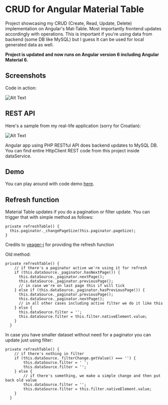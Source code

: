 # CRUD for Angular Material Table

Project showcasing my CRUD (Create, Read, Update, Delete) implementation on Angular's Mat-Table. Most importantly frontend updates accordingly
with operations. This is important if you're using data from backend (some DB like MySQL) but I guess It can be used for local generated data
as well.

**Project is updated and now runs on Angular version 6 including Angular Material 6.**

## Screenshots

Code in action:

![Alt Text](https://i.imgur.com/QcXMtzK.gif)


## REST API
Here's a sample from my real-life application (sorry for Croatian):

![Alt Text](https://i.stack.imgur.com/atzqB.gif)

Angular app using PHP RESTful API does backend updates to MySQL DB.
You can find entire HttpClient REST code from this project inside dataService.

## Demo

You can play around with code demo [here](https://marinantonio.github.io/angular-mat-table-crud/).

## Refresh function

Material Table updates if you do a pagination or filter update. You can trigger that with simple method
as follows:

```
private refreshTable() {
  this.paginator._changePageSize(this.paginator.pageSize);
}
```
Credits to [yeager-j](https://github.com/marinantonio/angular-mat-table-crud/issues/12) for providing the refresh function

Old method:
```
private refreshTable() {
    // if there's a paginator active we're using it for refresh
    if (this.dataSource._paginator.hasNextPage()) {
      this.dataSource._paginator.nextPage();
      this.dataSource._paginator.previousPage();
      // in case we're on last page this if will tick
    } else if (this.dataSource._paginator.hasPreviousPage()) {
      this.dataSource._paginator.previousPage();
      this.dataSource._paginator.nextPage();
      // in all other cases including active filter we do it like this
    } else {
      this.dataSource.filter = '';
      this.dataSource.filter = this.filter.nativeElement.value;
    }
  }
```

In case you have smaller dataset without need for a paginator you can update just using filter:

```
private refreshTable() {
    // if there's nothing in filter
    if (this.dataSource._filterChange.getValue() === '') {
        this.dataSource.filter = ' ';
        this.dataSource.filter = '';
    } else {
        // if there's something, we make a simple change and then put back old value
        this.dataSource.filter = '';
        this.dataSource.filter = this.filter.nativeElement.value;
    }
  }
```
